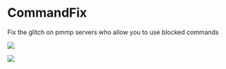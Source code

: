 # CommandFix
 Fix the glitch on pmmp servers who allow you to use blocked commands
 
[![](https://poggit.pmmp.io/shield.state/CommandFix)](https://poggit.pmmp.io/p/CommandFix)

[![](https://poggit.pmmp.io/shield.dl.total/CommandFix)](https://poggit.pmmp.io/p/CommandFix)
